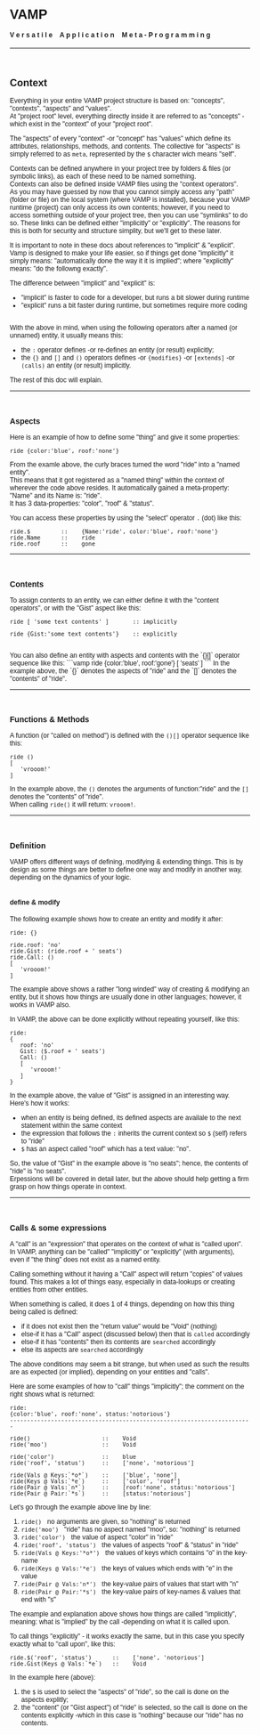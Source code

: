 <style>
   body
   {
      font-family: Arial, Helvitica, Sans;
      font-size:12px !important;
      background: url('../art/img/bg_texture.jpg') !important;
   }

   hr
   { border: none; }

   .frame
   {
      display: inline-block;
      background: rgba(100,100,100,0.15);
      padding:12px;
      text-align:center;
      vertical-align:top;
      border: 1px solid rgba(128,128,128,0.3);
      border-radius: 5px;
      margin: 15px;
   }

   .span
   { display:block; }

   .info
   {
      display:block;
      font-style:italic;
      font-size:12px;
      padding-left:15px;
   }

   .bigTxt
   {
      display:inline-block;
      vertical-align:top;
      font-size:40px;
      line-height:60px;
      padding-left:10px;
      padding-right:10px;
   }
</style>


# VAMP
#### V e r s a t i l e &nbsp;&nbsp; A p p l i c a t i o n &nbsp;&nbsp; M e t a - P r o g r a m m i n g
-----------------------------------------------------------------------------------------------
<br>




## Context

Everything in your entire VAMP project structure is based on: "concepts", "contexts", "aspects" and "values".<br>
At "project root" level, everything directly inside it are referred to as "concepts" - which exist in the "context" of your "project root".

The "aspects" of every "context" -or "concept" has "values" which define its attributes, relationships, methods, and contents. The collective for "aspects" is simply referred to as `meta`, represented by the `$` character wich means "self".

Contexts can be defined anywhere in your project tree by folders & files (or symbolic links), as each of these need to be named something.<br>
Contexts can also be defined inside VAMP files using the "context operators".<br>
As you may have guessed by now that you cannot simply access any "path" (folder or file) on the local system (where VAMP is installed), because your VAMP runtime (project) can only access its own contents; however, if you need to access something outside of your project tree, then you can use "symlinks" to do so. These links can be defined either "implicitly" or "explicitly". The reasons for this is both for security and structure simplity, but we'll get to these later.


It is important to note in these docs about references to "implicit" & "explicit". Vamp is designed to make your life easier, so if things get done "implicitly" it simply means: "automatically done the way it it is implied"; where "explicitly" means: "do the followng exactly".

The difference between "implicit" and "explicit" is:
- "implicit" is faster to code for a developer, but runs a bit slower during runtime
- "explicit" runs a bit faster during runtime, but sometimes require more coding
<br><br>

With the above in mind, when using the following operators after a named (or unnamed) entity, it usually means this:
- the `:` operator defines -or re-defines an entity (or result) explicitly;
- the `{}` and `[]` and `()` operators defines -or `{modifies}` -or `[extends]` -or `(calls)` an entity (or result) implicitly.

The rest of this doc will explain.

-----------------------------------------------------------------------------------------------
<br>





### Aspects

Here is an example of how to define some "thing" and give it some properties:

```vamp
ride {color:'blue', roof:'none'}
```
From the examle above, the curly braces turned the word "ride" into a "named entity".<br>
This means that it got registered as a "named thing" within the context of wherever the code above resides. It automatically gained a meta-property: "Name" and its Name is: "ride".<br>
It has 3 data-properties: "color", "roof" & "status".

You can access these properties by using the "select" operator `.` (dot) like this:

```vamp
ride.$         ::    {Name:'ride', color:'blue', roof:'none'}
ride.Name      ::    ride
ride.roof      ::    gone
```

-----------------------------------------------------------------------------------------------
<br>





### Contents
To assign contents to an entity, we can either define it with the "content operators", or with the "Gist" aspect like this:

```vamp
ride [ 'some text contents' ]       :: implicitly

ride {Gist:'some text contents'}    :: explicitly

```
<br>
You can also define an entity with aspects and contents with the `{}[]` operator sequence like this:
```vamp
ride {color:'blue', roof:'gone'}
[
   'seats'
]
```
In the example above, the `{}` denotes the aspects of "ride" and the `[]` denotes the "contents" of "ride".

-----------------------------------------------------------------------------------------------
<br>




### Functions & Methods

A function (or "called on method") is defined with the `()[]` operator sequence like this:
```vamp
ride ()
[
   'vrooom!'
]
```
In the example above, the `()` denotes the arguments of function:"ride" and the `[]` denotes the "contents" of "ride".<br>
When calling `ride()` it will return: `vrooom!`.

-----------------------------------------------------------------------------------------------
<br>





### Definition

VAMP offers different ways of defining, modifying & extending things. This is by design as some things are better to define one way and modify in another way, depending on the dynamics of your logic.
<br><br>

#### define & modify
The following example shows how to create an entity and modify it after:

```vamp
ride: {}

ride.roof: 'no'
ride.Gist: (ride.roof + ' seats')
ride.Call: ()
[
   'vrooom!'
]
```

The example above shows a rather "long winded" way of creating & modifying an entity, but it shows how things are usually done in other languages; however, it works in VAMP also.

In VAMP, the above can be done explicitly without repeating yourself, like this:

```vamp
ride:
{
   roof: 'no'
   Gist: ($.roof + ' seats')
   Call: ()
   [
      'vrooom!'
   ]
}
```

In the example above, the value of "Gist" is assigned in an interesting way.<br>
Here's how it works:
- when an entity is being defined, its defined aspects are availale to the next statement within the same context
- the expression that follows the `:` inherits the current context so `$` (self) refers to "ride"
- `$` has an aspect called "roof" which has a text value: "no".

So, the value of "Gist" in the example above is "no seats"; hence, the contents of "ride" is "no seats".<br>
Erpessions will be covered in detail later, but the above should help getting a firm grasp on how things operate in context.

-----------------------------------------------------------------------------------------------
<br>





### Calls & some expressions

A "call" is an "expression" that operates on the context of what is "called upon".<br>
In VAMP, anything can be "called" "implicitly" or "explicitly" (with arguments), even if "the thing" does not exist as a named entity.

Calling something without it having a "Call" aspect will return "copies" of values found. This makes a lot of things easy, especially in data-lookups or creating entities from other entities.

When something is called, it does 1 of 4 things, depending on how this thing being called is defined:
- if it does not exist then the "return value" would be "Void" (nothing)
- else-if it has a "Call" aspect (discussed below) then that is `called` accordingly
- else-if it has "contents" then its contents are `searched` accordingly
- else its aspects are `searched` accordingly

The above conditions may seem a bit strange, but when used as such the results are as expected (or implied), depending on your entities and "calls".<br>

Here are some examples of how to "call" things "implicitly"; the comment on the right shows what is returned:

```vamp
ride:
{color:'blue', roof:'none', status:'notorious'}
-----------------------------------------------------------------------

ride()                     ::    Void
ride('moo')                ::    Void

ride('color')              ::    blue
ride('roof', 'status')     ::    ['none', 'notorious']

ride(Vals @ Keys:`*o*`)    ::    ['blue', 'none']
ride(Keys @ Vals:`*e`)     ::    ['color', 'roof']
ride(Pair @ Vals:`n*`)     ::    [roof:'none', status:'notorious']
ride(Pair @ Pair:`*s`)     ::    [status:'notorious']
```

Let's go through the example above line by line:
1. `ride()`                   &nbsp; no arguments are given, so "nothing" is returned
2. `ride('moo')`              &nbsp; "ride" has no aspect named "moo", so: "nothing" is returned
3. `ride('color')`            &nbsp; the value of aspect "color" in "ride"
4. `ride('roof', 'status')`   &nbsp; the values of aspects "roof" & "status" in "ride"
5. `ride(Vals @ Keys:'*o*')`  &nbsp; the values of keys which contains "o" in the key-name
6. `ride(Keys @ Vals:'*e')`   &nbsp; the keys of values which ends with "e" in the value
7. `ride(Pair @ Vals:'n*')`   &nbsp; the key-value pairs of values that start with "n"
8. `ride(Pair @ Pair:'*s')`   &nbsp; the key-value pairs of key-names & values that end with "s"


The example and explanation above shows how things are called "implicitly", meaning: what is "implied" by the call -depending on what it is called upon.

To call things "explicitly" - it works exactly the same, but in this case you specify exactly what to "call upon", like this:

```vamp
ride.$('roof', 'status')      ::    ['none', 'notorious']
ride.Gist(Keys @ Vals:`*e`)   ::    Void
```
In the example here (above):
1. the `$` is used to select the "aspects" of "ride", so the call is done on the aspects explitly;
2. the "content" (or "Gist aspect") of "ride" is selected, so the call is done on the contents explicitly -which in this case is "nothing" because our "ride" has no contents.
<br><br><br>
